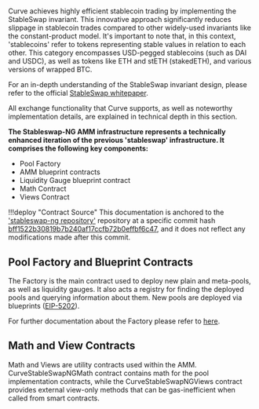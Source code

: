 <h1> </h1>

Curve achieves highly efficient stablecoin trading by implementing the StableSwap invariant. This innovative approach significantly reduces slippage in stablecoin trades compared to other widely-used invariants like the constant-product model. It's important to note that, in this context, 'stablecoins' refer to tokens representing stable values in relation to each other. This category encompasses USD-pegged stablecoins (such as DAI and USDC), as well as tokens like ETH and stETH (stakedETH), and various versions of wrapped BTC.

For an in-depth understanding of the StableSwap invariant design, please refer to the official [StableSwap whitepaper](../pdf/stableswap-paper.pdf).

All exchange functionality that Curve supports, as well as noteworthy implementation details, are explained in technical depth in this section.


**The Stableswap-NG AMM infrastructure represents a technically enhanced iteration of the previous 'stableswap' infrastructure. It comprises the following key components:**

- Pool Factory
- AMM blueprint contracts
- Liquidity Gauge blueprint contract
- Math Contract
- Views Contract


!!!deploy "Contract Source"
    This documentation is anchored to the ['stableswap-ng repository'](https://github.com/curvefi/stableswap-ng) repository at a specific commit hash [bff1522b30819b7b240af17ccfb72b0effbf6c47](https://github.com/curvefi/stableswap-ng/tree/bff1522b30819b7b240af17ccfb72b0effbf6c47), and it does not reflect any modifications made after this commit.


## **Pool Factory and Blueprint Contracts**

The Factory is the main contract used to deploy new plain and meta-pools, as well as liquidity gauges. It also acts a registry for finding the deployed pools and querying information about them.
New pools are deployed via blueprints ([EIP-5202](https://eips.ethereum.org/EIPS/eip-5202)). 

For further documentation about the Factory please refer to [here](../factory/pool_factory/overview.md).


## **Math and View Contracts**

Math and Views are utility contracts used within the AMM. CurveStableSwapNGMath contract contains math for the pool implementation contracts, while the CurveStableSwapNGViews contract provides external view-only methods that can be gas-inefficient when called from smart contracts.
